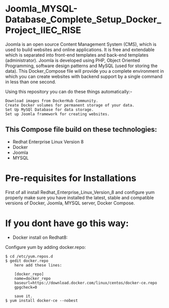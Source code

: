 # Joomla_MYSQL-Database_Complete_Setup_Docker_Project_IIEC_RISE

Joomla is an open source Content Management System (CMS), which is used to build websites and online applications. It is free and extendable which is separated into front-end templates and back-end templates (administrator). Joomla is developed using PHP, Object Oriented Programming, software design patterns and MySQL (used for storing the data). This Docker_Compose file will provide you a complete environment in which you can create websites with backend support by a single command in less than one second.

Using this repository you can do these things automatically:-

    Download images from DockerHub Community. 
    Create Docker volumes for permanent storage of your data.
    Set Up MySQl Database for data storage.
    Set up Joomla framework for creating websites.

## This Compose file build on these technologies:
* Redhat Enterprise Linux Version 8
* Docker
* Joomla 
* MYSQL

# Pre-requisites for Installations
First of all install Redhat_Enterprise_Linux_Version_8 and configure yum properly make sure you have installed the latest, stable and compatible versions of Docker, Joomla, MYSQL server, Docker Compose.

# If you dont have go this way:

* Docker install on Redhat8:

Configure yum by adding docker.repo:

    $ cd /etc/yum.repos.d 
    $ gedit docker.repo
        here add these lines:
        
        [docker_repo]
        name=docker_repo
        baseurl=https://download.docker.com/linux/centos/docker-ce.repo
        gpgcheck=0
        
        save it.
    $ yum install docker-ce --nobest

